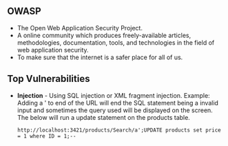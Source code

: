 ## OWASP
* The Open Web Application Security Project.
* A online community which produces freely-available articles, methodologies, documentation, tools, and technologies 
in the field of web application security.
* To make sure that the internet is a safer place for all of us.

## Top Vulnerabilities
* **Injection** - Using SQL injection or XML fragment injection. Example: Adding a ' to end of the URL will end the SQL statement being a invalid input and sometimes the query used will be displayed on the screen. The below will run a update statement on the products table.
  ```
  http://localhost:3421/products/Search/a';UPDATE products set price = 1 where ID = 1;--
  ```
